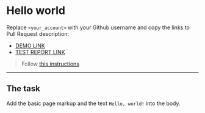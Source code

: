 # Hello world
Replace `<your_account>` with your Github username and copy the links to Pull Request description:
- [DEMO LINK](https://gerilyanova.github.io/layout_hello-world/)
- [TEST REPORT LINK](https://gerilyanova.github.io/layout_hello-world/report/html_report/)

> Follow [this instructions](https://mate-academy.github.io/layout_task-guideline/#how-to-solve-the-layout-tasks-on-github)
___

## The task
Add the basic page markup and the text `Hello, world!` into the body.

